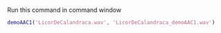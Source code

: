 Run this command in command window

```matlab
demoAAC1('LicorDeCalandraca.wav', 'LicorDeCalandraca_demoAAC1.wav')
```
